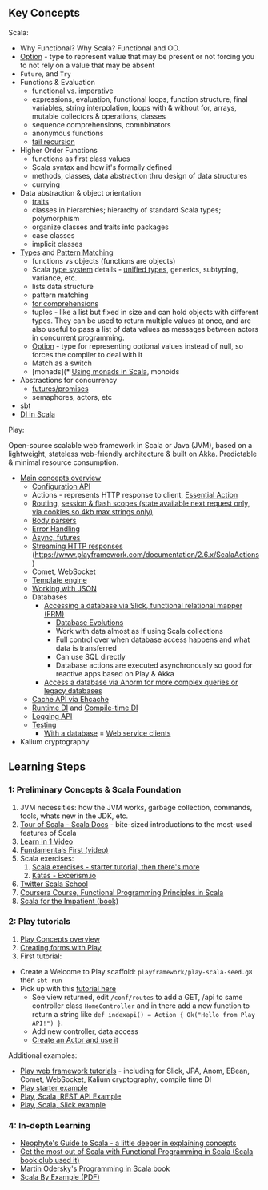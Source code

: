## Key Concepts

Scala:

- Why Functional? Why Scala? Functional and OO.
- [Option](http://danielwestheide.com/blog/2012/12/19/the-neophytes-guide-to-scala-part-5-the-option-type.html) - type to represent value that may be present or not forcing you to not rely on a value that may be absent
- `Future`, and `Try`
- Functions & Evaluation
  - functional vs. imperative
  - expressions, evaluation, functional loops, function structure, final variables, string interpolation, loops with & without for, arrays, mutable collectors & operations, classes
  - sequence comprehensions, comnbinators
  - anonymous functions
  - [tail recursion](https://www.scala-exercises.org/scala_tutorial/tail_recursion)
- Higher Order Functions
  - functions as first class values
  - Scala syntax and how it's formally defined
  - methods, classes, data abstraction thru design of data structures
  - currying
- Data abstraction & object orientation
  - [traits](https://docs.scala-lang.org/tour/traits.html)
  - classes in hierarchies; hierarchy of standard Scala types; polymorphism
  - organize classes and traits into packages
  - case classes
  - implicit classes
- [Types](https://docs.scala-lang.org/tour/unified-types.html) and [Pattern Matching](https://docs.scala-lang.org/tour/pattern-matching.html)
  - functions vs objects (functions are objects)
  - Scala [type system](https://docs.scala-lang.org/tour/traits.html) details - [unified types](https://docs.scala-lang.org/tour/traits.html), generics, subtyping, variance, etc.
  - lists data structure
  - pattern matching
  - [for comprehensions](https://docs.scala-lang.org/tour/for-comprehensions.html)
  - tuples - like a list but fixed in size and can hold objects with different types. They can be used to return multiple values at once, and are also useful to pass a list of data values as messages between actors in concurrent programming.
  - [Option](http://danielwestheide.com/blog/2012/12/19/the-neophytes-guide-to-scala-part-5-the-option-type.html) - type for representing optional values instead of null, so forces the compiler to deal with it
  - Match as a switch
  - [monads](* [Using monads in Scala](https://medium.com/@sinisalouc/demystifying-the-monad-in-scala-cc716bb6f534), monoids
- Abstractions for concurrency
  - [futures/promises](README.md#Futures-and-Promises)
  - semaphores, actors, etc
- [sbt](README.md#Using-SBT)
- [DI in Scala](https://di-in-scala.github.io/)

Play:

Open-source scalable web framework in Scala or Java (JVM), based on a lightweight, stateless web-friendly architecture & built on Akka. Predictable & minimal resource consumption.

  - [Main concepts overview](https://www.playframework.com/documentation/2.6.x/ScalaHome)
    - [Configuration API](https://www.playframework.com/documentation/2.6.x/ScalaConfig)
    - Actions - represents HTTP response to client, [Essential Action](https://www.playframework.com/documentation/2.6.x/ScalaEssentialAction)
    - [Routing](), [session & flash scopes (state available next request only, via cookies so 4kb max strings only)](https://www.playframework.com/documentation/2.6.x/ScalaSessionFlash)
    - [Body parsers](https://www.playframework.com/documentation/2.6.x/ScalaBodyParsers)
    - [Error Handling](https://www.playframework.com/documentation/2.6.x/ScalaErrorHandling)
    - [Async, futures](https://www.playframework.com/documentation/2.6.x/ScalaAsync)
    - [Streaming HTTP responses](https://www.playframework.com/documentation/2.6.x/ScalaStream)
    (https://www.playframework.com/documentation/2.6.x/ScalaActions)
    - Comet, WebSocket
    - [Template engine](https://www.playframework.com/documentation/2.6.x/ScalaTemplates)
    - [Working with JSON](https://www.playframework.com/documentation/2.6.x/ScalaJson)
    - Databases
      - [Accessing a database via Slick, functional relational mapper (FRM)](https://www.playframework.com/documentation/2.6.x/PlaySlick)
        - [Database Evolutions](https://www.playframework.com/documentation/2.6.x/Evolutions)
        - Work with data almost as if using Scala collections
        - Full control over when database access happens and what data is transferred
        - Can use SQL directly
        - Database actions are executed asynchronously so good for reactive apps based on Play & Akka
      - [Access a database via Anorm for more complex queries or legacy databases](https://www.playframework.com/documentation/2.6.x/ScalaAnorm)
    - [Cache API via Ehcache](https://www.playframework.com/documentation/2.6.x/ScalaCache)
    - [Runtime DI](https://www.playframework.com/documentation/2.6.x/ScalaDependencyInjection) and [Compile-time DI](https://www.playframework.com/documentation/2.6.x/ScalaCompileTimeDependencyInjection)
    - [Logging API](https://www.playframework.com/documentation/2.6.x/ScalaLogging)
    - [Testing](https://www.playframework.com/documentation/2.6.x/ScalaTestingYourApplication)
      - [With a database](https://www.playframework.com/documentation/2.6.x/ScalaTestingWithDatabases)
      = [Web service clients](https://www.playframework.com/documentation/2.6.x/ScalaTestingWebServiceClients)
  - Kalium cryptography

## Learning Steps

### 1: Preliminary Concepts & Scala Foundation

1. JVM necessities: how the JVM works, garbage collection, commands, tools, whats new in the JDK, etc.
1. [Tour of Scala - Scala Docs](https://docs.scala-lang.org/tour/tour-of-scala.html) - bite-sized introductions to the most-used features of Scala
1. [Learn in 1 Video](https://www.youtube.com/watch?v=DzFt0YkZo8M)
1. [Fundamentals First (video)](https://www.youtube.com/watch?v=ugHsIj60VfQ)
1. Scala exercises:
    1. [Scala exercises - starter tutorial, then there's more](https://www.scala-exercises.org/scala_tutorial/terms_and_types)
    1. [Katas - Excerism.io](hhttp://exercism.io/languages/scala/exercises)
1. [Twitter Scala School](https://twitter.github.io/scala_school/)
1. [Coursera Course, Functional Programming Principles in Scala](https://www.coursera.org/learn/progfun1)
1. [Scala for the Impatient (book)](http://fileadmin.cs.lth.se/scala/scala-impatient.pdf)

### 2: Play tutorials

1. [Play Concepts overview](https://www.playframework.com/documentation/2.6.x/ScalaHome)
1. [Creating forms with Play](http://pedrorijo.com/blog/play-forms/#getting-started)
1. First tutorial:
  - Create a Welcome to Play scaffold: `playframework/play-scala-seed.g8` then `sbt run`
  - Pick up with this [tutorial here](https://spr.com/building-a-simple-rest-api-with-scala-play-part-2/)
    - See view returned, edit `/conf/routes` to add a GET, /api to same controller class `HomeController` and in there add a new function to return a string like `def indexapi() = Action { Ok("Hello from Play API!") }`.
    - Add new controller, data access
    - [Create an Actor and use it](https://www.playframework.com/documentation/2.6.x/ScalaAkka)

  Additional examples:

  - [Play web framework tutorials](https://www.playframework.com/documentation/2.6.x/Tutorials) - including for Slick, JPA, Anom, EBean, Comet, WebSocket, Kalium cryptography, compile time DI
  - [Play starter example](https://github.com/playframework/play-scala-starter-example)
  - [Play, Scala,  REST API Example](https://github.com/playframework/play-scala-rest-api-example)
  - [Play, Scala, Slick example](https://github.com/playframework/play-scala-slick-example)

### 4: In-depth Learning

- [Neophyte's Guide to Scala - a little deeper in explaining concepts](http://danielwestheide.com/scala/neophytes.html)
- [Get the most out of Scala with Functional Programming in Scala (Scala book club used it)](https://www.manning.com/books/functional-programming-in-scala)
- [Martin Odersky's Programming in Scala book](https://www.scala-lang.org/docu/files/ScalaByExample.pdf)
- [Scala By Example (PDF)](http://www.scala-lang.org/docu/files/ScalaByExample.pdf)
